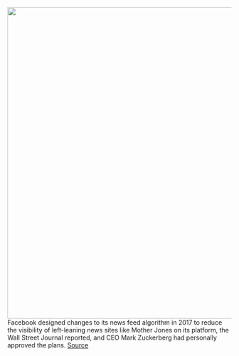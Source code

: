 <img src='https://cdn.vox-cdn.com/thumbor/_tXALhNJfM9Y3lF67cVNowPEbVk=/0x0:3000x2000/1200x800/filters:focal(1260x760:1740x1240)/cdn.vox-cdn.com/uploads/chorus_image/image/67647120/acastro_180928_1777_facebook_hack_0001.0.jpg' width='700px' /><br/>
Facebook designed changes to its news feed algorithm in 2017 to reduce the visibility of left-leaning news sites like Mother Jones on its  platform, the Wall Street Journal reported, and CEO Mark Zuckerberg had personally approved the plans.
<a href='https://www.theverge.com/2020/10/17/21520634/facebook-reportedly-choked-traffic-mother-jones-zuckerberg'> Source <a/>